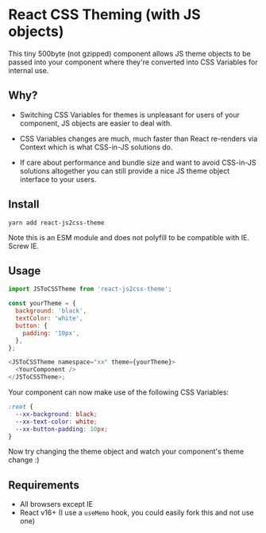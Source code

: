 # React CSS Theming (with JS objects)

This tiny 500byte (not gzipped) component allows JS theme objects to be passed into your component where they're converted into CSS Variables for internal use.

<h2>Why?</h2>

- Switching CSS Variables for themes is unpleasant for users of your component, JS objects are easier to deal with.

- CSS Variables changes are much, much faster than React re-renders via Context which is what CSS-in-JS solutions do.

- If care about performance and bundle size and want to avoid CSS-in-JS solutions altogether you can still provide a nice JS theme object interface to your users.

## Install

```
yarn add react-js2css-theme
```

Note this is an ESM module and does not polyfill to be compatible with IE. Screw IE.

<h2>Usage</h2>

```js
import JSToCSSTheme from 'react-js2css-theme';

const yourTheme = {
  background: 'black',
  textColor: 'white',
  button: {
    padding: '10px',
  },
};

<JSToCSSTheme namespace="xx" theme={yourTheme}>
  <YourComponent />
</JSToCSSTheme>;
```

Your component can now make use of the following CSS Variables:

```css
:root {
  --xx-background: black;
  --xx-text-color: white;
  --xx-button-padding: 10px;
}
```

Now try changing the theme object and watch your component's theme change :)

<h2>Requirements</h2>

- All browsers except IE
- React v16+ (I use a `useMemo` hook, you could easily fork this and not use one)
